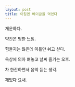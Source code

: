 ```yaml
---
layout: post
title: 아침엔 베이글을 먹었다
---
```


개운하다. 

약간은 멍한 느낌. 

힘들지는 않은데 이틀만 쉬고 싶다. 

옥상에 의자 펴놓고 날씨 즐기는 오후. 

차 한잔하면서 음악 듣는 생각.

재밌다 요새.
